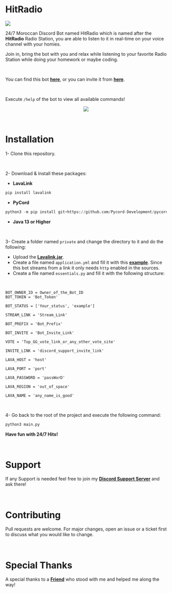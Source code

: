# HitRadio

<img src="https://cdn.discordapp.com/attachments/947328978857898016/951591067642372176/HitRadioReadMe.gif">

<br>

24/7 Moroccan Discord Bot named HitRadio which is named after the **HitRadio** Radio Station, you are able to listen to it in real-time on your voice channel with your homies.

Join in, bring the bot with you and relax while listening to your favorite Radio Station while doing your homework or maybe coding.

<br>

You can find this bot <a href="https://top.gg/bot/949629320110944256"><b>here</b></a>, or you can invite it from <a href="https://discord.com/api/oauth2/authorize?client_id=949629320110944256&permissions=277028895808&scope=bot%20applications.commands"><b>here</b></a>.

<br>

Execute `/help` of the bot to view all available commands!

<p align="center">
<img src="https://cdn.discordapp.com/attachments/927336267379798037/978711197094412348/unknown.png"/>
</p>

<br>

# Installation

1- Clone this repository.

<br>

2- Download & Install these packages:

- **LavaLink**
```bash
pip install lavalink
```

- **PyCord**
```python
python3 -m pip install git+https://github.com/Pycord-Development/pycord
```

- **Java 13 or Higher**

<br>

 3- Create a folder named `private` and change the directory to it and do the following:
 - Upload the **[Lavalink.jar](https://github.com/freyacodes/Lavalink/releases)**.
 - Create a file named `application.yml` and fill it with this **[example](https://github.com/freyacodes/Lavalink/blob/master/LavalinkServer/application.yml.example)**.
 Since this bot streams from a link it only needs `http` enabled in the sources.
 - Create a file named `essentials.py` and fill it with the following structure:

 <br>

    BOT_OWNER_ID = Owner_of_the_Bot_ID
    BOT_TOKEN = 'Bot_Token'

    BOT_STATUS = ['Your_status', 'example']

    STREAM_LINK = 'Stream_Link'

    BOT_PREFIX = 'Bot_Prefix'

    BOT_INVITE = 'Bot_Invite_Link'

    VOTE = 'Top_GG_vote_link_or_any_other_vote_site'

    INVITE_LINK = 'discord_support_invite_link'

    LAVA_HOST = 'host'

    LAVA_PORT = 'port'

    LAVA_PASSWORD = 'passWorD'

    LAVA_REGION = 'out_of_space'

    LAVA_NAME = 'any_name_is_good'

<br>
    
4- Go back to the root of the project and execute the following command:

```python
python3 main.py
```

**Have fun with 24/7 Hits!**

<br>

# Support

If any Support is needed feel free to join my **[Discord Support Server](https://discord.com/invite/MfR5mcpVfX)** and ask there!

<br>

# Contributing
Pull requests are welcome. For major changes, open an issue or a ticket first to discuss what you would like to change.

<br>

# Special Thanks
A special thanks to a **[Friend](https://github.com/redmoogle)** who stood with me and helped me along the way!